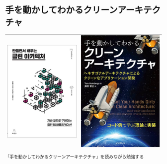 # 手を動かしてわかるクリーンアーキテクチャ

| ![img_kr.png](img_kr.png) | ![img_jp.png](img_jp.png) |
|---------------------------|---------------------------|

「手を動かしてわかるクリーンアーキテクチャ」を読みながら勉強する